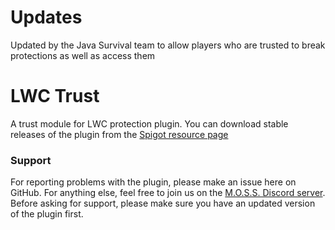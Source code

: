 # Updates

Updated by the Java Survival team to allow players who are trusted to break protections as well as access them

# LWC Trust
A trust module for LWC protection plugin. You can download stable releases of the plugin from the [Spigot resource page](https://www.spigotmc.org/resources/lwc-trust.75580/)

### Support
For reporting problems with the plugin, please make an issue here on GitHub. For anything else, feel free to join us on the [M.O.S.S. Discord server](https://discord.gg/PHpuzZS). Before asking for support, please make sure you have an updated version of the plugin first.
